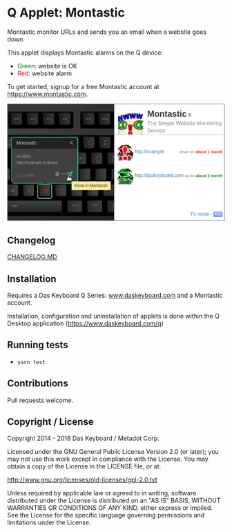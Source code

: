 # Q Applet: Montastic

Montastic monitor URLs and sends you an email when a website goes down.

This applet displays Montastic alarms on the Q device:

- <span style="color:green">Green</span>: website is OK
- <span style="color:red">Red</span>: website alarm

To get started, signup for a free Montastic account at <https://www.montastic.com>.

![Montastic on a Das Keybaord Q](assets/image.png "Das Keyboard Montastic applet")

## Changelog

[CHANGELOG.MD](CHANGELOG.md)

## Installation

Requires a Das Keyboard Q Series: www.daskeyboard.com and a Montastic account.

Installation, configuration and uninstallation of applets is done within
the Q Desktop application (https://www.daskeyboard.com/q)

## Running tests

- `yarn test`

## Contributions

Pull requests welcome.

## Copyright / License

Copyright 2014 - 2018 Das Keyboard / Metadot Corp.

Licensed under the GNU General Public License Version 2.0 (or later);
you may not use this work except in compliance with the License.
You may obtain a copy of the License in the LICENSE file, or at:

   http://www.gnu.org/licenses/old-licenses/gpl-2.0.txt

Unless required by applicable law or agreed to in writing, software
distributed under the License is distributed on an "AS IS" BASIS,
WITHOUT WARRANTIES OR CONDITIONS OF ANY KIND, either express or implied.
See the License for the specific language governing permissions and
limitations under the License.
